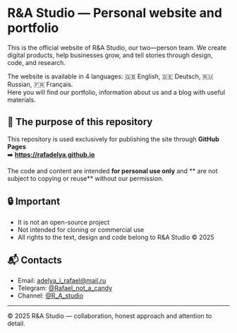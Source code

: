 # R&A Studio — Personal website and portfolio

This is the official website of R&A Studio, our two—person team. We create digital products, help businesses grow, and tell stories through design, code, and research.

The website is available in 4 languages: 🇬🇧 English, 🇩🇪 Deutsch, 🇷🇺 Russian, 🇫🇷 Français.  
Here you will find our portfolio, information about us and a blog with useful materials.

## 📌 The purpose of this repository

This repository is used exclusively for publishing the site through **GitHub Pages**  
➡️ **https://rafadelya.github.io**

The code and content are intended **for personal use only** and ** are not subject to copying or reuse** without our permission.

## 🔒 Important

- It is not an open-source project
- Not intended for cloning or commercial use
- All rights to the text, design and code belong to R&A Studio © 2025

## 📬 Contacts

- Email: adelya_i_rafael@mail.ru  
- Telegram: [@Rafael_not_a_candy](https://t.me/Rafael_not_a_candy)  
- Channel: [@R_A_studio](https://t.me/R_A_studio )

---
© 2025 R&A Studio — collaboration, honest approach and attention to detail.